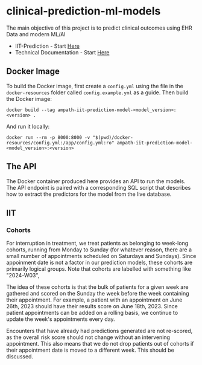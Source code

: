 # clinical-prediction-ml-models

The main objective of this project is to predict clinical outcomes using EHR Data and modern ML/AI

- IIT-Prediction - Start [Here](IIT-Prediction/README.md)
- Technical Documentation - Start [Here](readme/technical_documentation.md)

## Docker Image

To build the Docker image, first create a `config.yml` using the file in the `docker-resources` folder called `config.example.yml` as a guide. Then build the Docker image:

```
docker build --tag ampath-iit-prediction-model-<model_version>:<version> .
```

And run it locally:

```
docker run --rm -p 8000:8000 -v "$(pwd)/docker-resources/config.yml:/app/config.yml:ro" ampath-iit-prediction-model-<model_version>:<version>
```

## The API

The Docker container produced here provides an API to run the models. The API endpoint is paired with a corresponding SQL script that describes how to extract the predictors for the model from the live database.

## IIT

### Cohorts

For interruption in treatment, we treat patients as belonging to week-long cohorts, running from Monday to Sunday (for whatever reason, there are a small number of appointments scheduled on Saturdays and Sundays). Since appoinment date is not a factor in our prediction models, these cohorts are primarily logical groups. Note that cohorts are labelled with something like "2024-W03",

The idea of these cohorts is that the bulk of patients for a given week are gathered and scored on the Sunday the week before the week containing their appointment. For example, a patient with an appointment on June 26th, 2023 should have their results score on June 18th, 2023. Since patient appointments can be added on a rolling basis, we continue to update the week's appointments every day.

Encounters that have already had predictions generated are not re-scored, as the overall risk score should not change without an intervening appointment. This also means that we do not drop patients out of cohorts if their appointment date is moved to a different week. This should be discussed.
